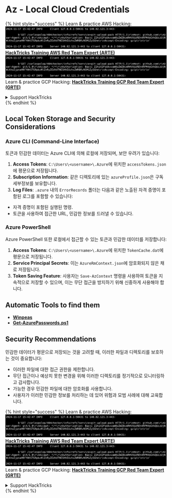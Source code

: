 # Az - Local Cloud Credentials

{% hint style="success" %}
Learn & practice AWS Hacking:<img src="../../../.gitbook/assets/image (1).png" alt="" data-size="line">[**HackTricks Training AWS Red Team Expert (ARTE)**](https://training.hacktricks.xyz/courses/arte)<img src="../../../.gitbook/assets/image (1).png" alt="" data-size="line">\
Learn & practice GCP Hacking: <img src="../../../.gitbook/assets/image (2).png" alt="" data-size="line">[**HackTricks Training GCP Red Team Expert (GRTE)**<img src="../../../.gitbook/assets/image (2).png" alt="" data-size="line">](https://training.hacktricks.xyz/courses/grte)

<details>

<summary>Support HackTricks</summary>

* Check the [**subscription plans**](https://github.com/sponsors/carlospolop)!
* **Join the** 💬 [**Discord group**](https://discord.gg/hRep4RUj7f) or the [**telegram group**](https://t.me/peass) or **follow** us on **Twitter** 🐦 [**@hacktricks\_live**](https://twitter.com/hacktricks\_live)**.**
* **Share hacking tricks by submitting PRs to the** [**HackTricks**](https://github.com/carlospolop/hacktricks) and [**HackTricks Cloud**](https://github.com/carlospolop/hacktricks-cloud) github repos.

</details>
{% endhint %}

## Local Token Storage and Security Considerations

### Azure CLI (Command-Line Interface)

토큰과 민감한 데이터는 Azure CLI에 의해 로컬에 저장되며, 보안 우려가 있습니다:

1. **Access Tokens**: `C:\Users\<username>\.Azure`에 위치한 `accessTokens.json`에 평문으로 저장됩니다.
2. **Subscription Information**: 같은 디렉토리에 있는 `azureProfile.json`은 구독 세부정보를 보유합니다.
3. **Log Files**: `.azure` 내의 `ErrorRecords` 폴더는 다음과 같은 노출된 자격 증명이 포함된 로그를 포함할 수 있습니다:
* 자격 증명이 포함된 실행된 명령.
* 토큰을 사용하여 접근한 URL, 민감한 정보를 드러낼 수 있습니다.

### Azure PowerShell

Azure PowerShell 또한 로컬에서 접근할 수 있는 토큰과 민감한 데이터를 저장합니다:

1. **Access Tokens**: `C:\Users\<username>\.Azure`에 위치한 `TokenCache.dat`에 평문으로 저장됩니다.
2. **Service Principal Secrets**: 이는 `AzureRmContext.json`에 암호화되지 않은 채로 저장됩니다.
3. **Token Saving Feature**: 사용자는 `Save-AzContext` 명령을 사용하여 토큰을 지속적으로 저장할 수 있으며, 이는 무단 접근을 방지하기 위해 신중하게 사용해야 합니다.

## Automatic Tools to find them

* [**Winpeas**](https://github.com/carlospolop/PEASS-ng/tree/master/winPEAS/winPEASexe)
* [**Get-AzurePasswords.ps1**](https://github.com/NetSPI/MicroBurst/blob/master/AzureRM/Get-AzurePasswords.ps1)

## Security Recommendations

민감한 데이터가 평문으로 저장되는 것을 고려할 때, 이러한 파일과 디렉토리를 보호하는 것이 중요합니다:

* 이러한 파일에 대한 접근 권한을 제한합니다.
* 무단 접근이나 예상치 못한 변경을 위해 이러한 디렉토리를 정기적으로 모니터링하고 감사합니다.
* 가능한 경우 민감한 파일에 대한 암호화를 사용합니다.
* 사용자가 이러한 민감한 정보를 처리하는 데 있어 위험과 모범 사례에 대해 교육합니다.

{% hint style="success" %}
Learn & practice AWS Hacking:<img src="../../../.gitbook/assets/image (1).png" alt="" data-size="line">[**HackTricks Training AWS Red Team Expert (ARTE)**](https://training.hacktricks.xyz/courses/arte)<img src="../../../.gitbook/assets/image (1).png" alt="" data-size="line">\
Learn & practice GCP Hacking: <img src="../../../.gitbook/assets/image (2).png" alt="" data-size="line">[**HackTricks Training GCP Red Team Expert (GRTE)**<img src="../../../.gitbook/assets/image (2).png" alt="" data-size="line">](https://training.hacktricks.xyz/courses/grte)

<details>

<summary>Support HackTricks</summary>

* Check the [**subscription plans**](https://github.com/sponsors/carlospolop)!
* **Join the** 💬 [**Discord group**](https://discord.gg/hRep4RUj7f) or the [**telegram group**](https://t.me/peass) or **follow** us on **Twitter** 🐦 [**@hacktricks\_live**](https://twitter.com/hacktricks\_live)**.**
* **Share hacking tricks by submitting PRs to the** [**HackTricks**](https://github.com/carlospolop/hacktricks) and [**HackTricks Cloud**](https://github.com/carlospolop/hacktricks-cloud) github repos.

</details>
{% endhint %}
